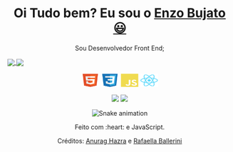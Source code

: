 <div>
  <h1 align="center">
    Oi Tudo bem? Eu sou o 
    <a href="https://www.linkedin.com/in/enzo-bujato-a9b93a236/">Enzo Bujato 😃</a>
  </h1>
  
  <p align="center">
    Sou Desenvolvedor Front End; 
  </p>
</div>

<a href="https://github.com/anuraghazra/github-readme-stats">
  <img align="center" src="https://github-readme-stats.vercel.app/api?username=bujato&show_icons=true&theme=github_dark&layout=compact&hide_border=true" />
</a>
<a href="https://github.com/anuraghazra/convoychat">
  <img align="center" padding="20" src="https://github-readme-stats.vercel.app/api/top-langs/?username=bujato&theme=github_dark&layout=compact&hide_border=true" />
</a>


<div align="center" valign="top"><br>
  <img align="center" alt="HTML" height="30" width="40" src="https://raw.githubusercontent.com/devicons/devicon/master/icons/html5/html5-original.svg">
  <img align="center" alt="CSS" height="30" width="40" src="https://raw.githubusercontent.com/devicons/devicon/master/icons/css3/css3-original.svg">
  <img align="center" alt="Js" height="30" width="40" src="https://raw.githubusercontent.com/devicons/devicon/master/icons/javascript/javascript-plain.svg">
  <img align="center" alt="React" height="30" width="40" src="https://raw.githubusercontent.com/devicons/devicon/master/icons/react/react-original.svg">
</div><br>

<div align="center">
  <a href="https://www.instagram.com/bujato_enzo/" target="_blank"><img src="https://img.shields.io/badge/-Instagram-%23E4405F?style=for-the-badge&logo=instagram&logoColor=white" target="_blank"></a>
  <a href="https://www.linkedin.com/in/enzo-bujato-a9b93a236/" target="_blank"><img src="https://img.shields.io/badge/-LinkedIn-%230077B5?style=for-the-badge&logo=linkedin&logoColor=white" target="_blank"></a> 
<div align="center">

  ![Snake animation](https://github.com/bujato/bujato/blob/output/github-contribution-grid-snake.svg)
  
</div>

<div align="center">
  <p>Feito com :heart: e JavaScript.</p>
  <p>Créditos: <a href="https://github.com/anuraghazra/github-readme-stats">Anurag Hazra</a> e <a href="https://github.com/rafaballerini">Rafaella Ballerini</a></p>
</div>
